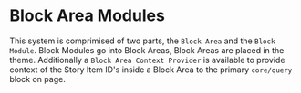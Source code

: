 # Block Area Modules

This system is comprimised of two parts, the `Block Area` and the `Block Module`. Block Modules go into Block Areas, Block Areas are placed in the theme. Additionally a `Block Area Context Provider` is available to provide context of the Story Item ID's inside a Block Area to the primary `core/query` block on page.
